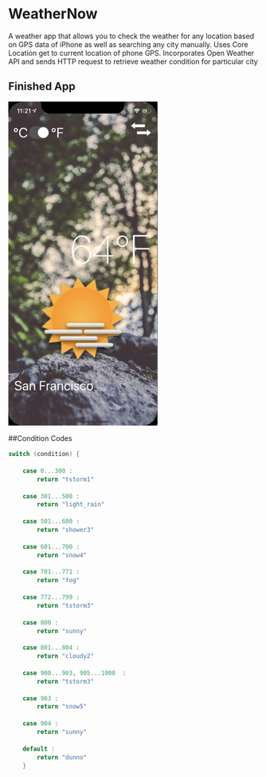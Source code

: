 

#  WeatherNow

A weather app that allows you to check the weather for any location based on GPS data of iPhone as well as searching any city manually. Uses Core Location get to current location of phone GPS. Incorporates Open Weather API and sends HTTP request to retrieve weather condition for particular city

## Finished App
<img src="https://github.com/GavinWon/WeatherNow/blob/master/weathernow.png" alt="Finished App" width=300>


##Condition Codes

```swift
switch (condition) {

    case 0...300 :
        return "tstorm1"

    case 301...500 :
        return "light_rain"

    case 501...600 :
        return "shower3"

    case 601...700 :
        return "snow4"

    case 701...771 :
        return "fog"

    case 772...799 :
        return "tstorm3"

    case 800 :
        return "sunny"

    case 801...804 :
        return "cloudy2"

    case 900...903, 905...1000  :
        return "tstorm3"

    case 903 :
        return "snow5"

    case 904 :
        return "sunny"

    default :
        return "dunno"
    }
```
